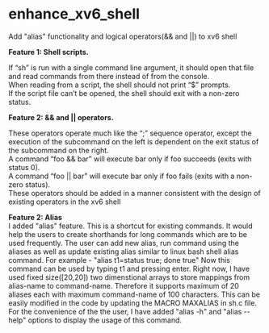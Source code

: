 # enhance_xv6_shell
Add "alias" functionality and logical operators(&amp;&amp; and ||) to xv6 shell

<b> Feature 1: Shell scripts. </b>

If “sh” is run with a single command line argument, it should open that file and read commands from there instead of from the console.<br>
When reading from a script, the shell should not print “$” prompts. <br>
If the script file can’t be opened, the shell should exit with a non-zero status.<br>

<b>Feature 2: && and || operators.</b><br>

These operators operate much like the “;” sequence operator, except the execution of the subcommand on the left is dependent on the exit status of the subcommand on the right.<br>
A command “foo && bar” will execute bar only if foo succeeds (exits with status 0).<br>
A command “foo || bar” will execute bar only if foo fails (exits with a non-zero status).<br>
These operators should be added in a manner consistent with the design of existing operators in the xv6 shell<br>

<b>Feature 2: Alias </b><br>
I added "alias" feature. This is a shortcut for existing commands.
It would help the users to create shorthands for long commands which are to be used frequently.
The user can add new alias, run command using the aliases as well as update existing alias similar to linux bash shell alias command.
For example - "alias t1=status true; done true"
Now this command can be used by typing t1 and pressing enter.
Right now, I have used fixed size([20,20]) two dimenstional arrays to store mappings from alias-name to command-name.
Therefore it supports maximum of 20 aliases each with maximum command-name of 100 characters. 
This can be easily modified in the code by updating the MACRO MAXALIAS in sh.c file.
For the convenience of the the user, I have added "alias -h" and "alias --help" options to display the usage of this command.
